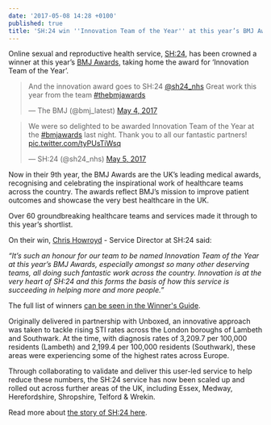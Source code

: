 ```yaml
---
date: '2017-05-08 14:28 +0100'
published: true
title: 'SH:24 win ''Innovation Team of the Year'' at this year’s BMJ Awards'
---
```

Online sexual and reproductive health service, [SH:24](https://sh24.org.uk), has been crowned a winner at this year’s [BMJ Awards](http://thebmjawards.bmj.com/home), taking home the award for ‘Innovation Team of the Year’.<br/>

<blockquote class="twitter-tweet tw-align-center"><p lang="en" dir="ltr">And the innovation award goes to SH:24 <a href="https://twitter.com/sh24_nhs">@sh24_nhs</a> Great work this year from the team <a href="https://twitter.com/hashtag/thebmjawards?src=hash">#thebmjawards</a></p>&mdash; The BMJ (@bmj_latest) <a href="https://twitter.com/bmj_latest/status/860236826971430912">May 4, 2017</a></blockquote>
<script async src="//platform.twitter.com/widgets.js" charset="utf-8"></script>

<blockquote class="twitter-tweet tw-align-center"><p lang="en" dir="ltr">We were so delighted to be awarded Innovation Team of the Year at the <a href="https://twitter.com/hashtag/bmjawards?src=hash">#bmjawards</a> last night. Thank you to all our fantastic partners! <a href="https://t.co/tyPUsTiWsq">pic.twitter.com/tyPUsTiWsq</a></p>&mdash; SH:24 (@sh24_nhs) <a href="https://twitter.com/sh24_nhs/status/860419890347487233">May 5, 2017</a></blockquote>
<script async src="//platform.twitter.com/widgets.js" charset="utf-8"></script>

Now in their 9th year, the BMJ Awards are the UK’s leading medical awards, recognising and celebrating the inspirational work of healthcare teams across the country. The awards reflect BMJ’s mission to improve patient outcomes and showcase the very best healthcare in the UK.<br/>

Over 60 groundbreaking healthcare teams and services made it through to this year’s shortlist.<br/>

On their win, [Chris Howroyd](https://twitter.com/chrishowroyd) - Service Director at SH:24 said:<br/>

<i>“It’s such an honour for our team to be named Innovation Team of the Year at this year’s BMJ Awards, especially amongst so many other deserving teams, all doing such fantastic work across the country. Innovation is at the very heart of SH:24 and this forms the basis of how this service is succeeding in helping more and more people.”</i><br/>

The full list of winners [can be seen in the Winner's Guide](http://thebmjawards.bmj.com/BMJ/media/uploaded/EVBMJ/event_187/Awards_brochure_2017_final__3_.pdf).<br/>

Originally delivered in partnership with Unboxed, an innovative approach was taken to tackle rising STI rates across the London boroughs of Lambeth and Southwark. At the time, with diagnosis rates of 3,209.7 per 100,000 residents (Lambeth) and 2,199.4 per 100,000 residents (Southwark), these areas were experiencing some of the highest rates across Europe.<br/>

Through collaborating to validate and deliver this user-led service to help reduce these numbers, the SH:24 service has now been scaled up and rolled out across further areas of the UK, including Essex, Medway, Herefordshire, Shropshire, Telford & Wrekin.<br/>

Read more about [the story of SH:24 here](https://unboxed.co/project-stories/sh24).<br/>
<br/>
